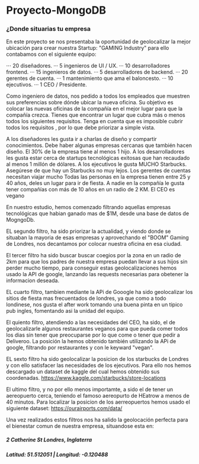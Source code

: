# Proyecto-MongoDB

### ¿Donde situarias tu empresa

En este proyecto se nos presentaba la oportunidad de geolocalizar la mejor ubicación para crear nuestra Startup: "GAMING Industry" para ello contabamos con el siguiente equipo:

⋅⋅⋅ 20 diseñadores.
··· 5 ingenieros de UI / UX.
··· 10 desarrolladores frontend.
··· 15 ingenieros de datos.
··· 5 desarrolladores de backend.
··· 20 gerentes de cuenta.
··· 1 mantenimiento que ama el baloncesto.
··· 10 ejecutivos.
··· 1 CEO / Presidente.

Como ingeniero de datos, nos pedido a todos los empleados que muestren sus preferencias sobre dónde ubicar la nueva oficina. Su objetivo es colocar las nuevas oficinas de la compañía en el mejor lugar para que la compañía crezca. Tienes que encontrar un lugar que cubra más o menos todos los siguientes requisitos. Tenga en cuenta que es imposible cubrir todos los requisitos , por lo que debe priorizar a simple vista.

A los diseñadores les gusta ir a charlas de diseño y compartir conocimientos. Debe haber algunas empresas cercanas que también hacen diseño.
El 30% de la empresa tiene al menos 1 hijo.
A los desarrolladores les gusta estar cerca de startups tecnológicas exitosas que han recaudado al menos 1 millón de dólares.
A los ejecutivos le gusta MUCHO Starbucks. Asegúrese de que hay un Starbucks no muy lejos.
Los gerentes de cuentas necesitan viajar mucho
Todas las personas en la empresa tienen entre 25 y 40 años, deles un lugar para ir de fiesta.
A nadie en la compañía le gusta tener compañías con más de 10 años en un radio de 2 KM.
El CEO es vegano

En nuestro estudio, hemos comenzado filtrando aquellas empresas tecnológicas que habian ganado mas de $1M, desde una base de datos de MogngoDb.

EL segundo filtro, ha sido priorizar la actualidad, y viendo donde se situaban la mayoria de esas empresas y aprovechando el "BOOM" Gaming de Londres, nos decantamos por colocar nuestra oficina en esa ciudad.

El tercer filtro ha sido buscar buscar coegios por la zona en un radio de 2km para que los padres de nuestra empresa puedan llevar a sus hijos sin perder mucho tiempo, para conseguir estas geolocalizaciones hemos usado la API de google, lanzando las requests necesarias para obetener la informacion deseada.

EL cuarto filtro, tambien mediante la APi de Gooogle ha sido geolocalizar los sitios de fiesta mas frecuentados de londres, ya que como a todo londinese, nos gusta el after work tomando una buena pinta en un tipico pub ingles, fomentando asi la unidad del equipo.

El quiento filtro, atendiendo a las necesidades del CEO, ha sido, el de geolocalizarle algunos restaurantes veganos para que pueda comer todos los dias sin tener que preocuparse por lo que come o tener que pedir a Deliveroo. La posición la hemos obtenido también utilizando la APi de google, filtrando por restaurantes y con le keyward "vegan".

EL sexto filtro ha sido geolocalizar la posicion de los starbucks de Londres y con ello satisfacer las necesidades de los ejecutivos. Para ello nos hemos descargado un dataset de kaggle del cual hemos obtenido sus coordenadas. https://www.kaggle.com/starbucks/store-locations

El ultimo filtro, y no por ello menos importamte, a sido el de tener un aereopuerto cerca, teniendo el famoso aereopurto de HEatrow a menos de 40 minutos. Para localizar la posicion de los aerreopuertos hemos usado el siguiente dataset: https://ourairports.com/data/

Una vez realizados estos filtros nos ha salido la geolocación perfecta para el bienestar comun de nuestra empresa, situandose esta en: 

##### 2 Catherine St Londres, Inglaterra
##### Latitud: 51.512051 | Longitud: -0.120488






